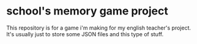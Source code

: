 # school's memory game project
This repository is for a game i'm making for my english teacher's project. It's usually just to store some JSON files and this type of stuff.
